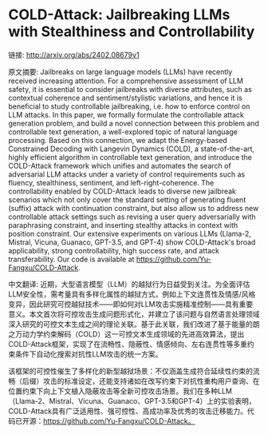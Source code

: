 # COLD-Attack: Jailbreaking LLMs with Stealthiness and Controllability

链接: http://arxiv.org/abs/2402.08679v1

原文摘要:
Jailbreaks on large language models (LLMs) have recently received increasing
attention. For a comprehensive assessment of LLM safety, it is essential to
consider jailbreaks with diverse attributes, such as contextual coherence and
sentiment/stylistic variations, and hence it is beneficial to study
controllable jailbreaking, i.e. how to enforce control on LLM attacks. In this
paper, we formally formulate the controllable attack generation problem, and
build a novel connection between this problem and controllable text generation,
a well-explored topic of natural language processing. Based on this connection,
we adapt the Energy-based Constrained Decoding with Langevin Dynamics (COLD), a
state-of-the-art, highly efficient algorithm in controllable text generation,
and introduce the COLD-Attack framework which unifies and automates the search
of adversarial LLM attacks under a variety of control requirements such as
fluency, stealthiness, sentiment, and left-right-coherence. The controllability
enabled by COLD-Attack leads to diverse new jailbreak scenarios which not only
cover the standard setting of generating fluent (suffix) attack with
continuation constraint, but also allow us to address new controllable attack
settings such as revising a user query adversarially with paraphrasing
constraint, and inserting stealthy attacks in context with position constraint.
Our extensive experiments on various LLMs (Llama-2, Mistral, Vicuna, Guanaco,
GPT-3.5, and GPT-4) show COLD-Attack's broad applicability, strong
controllability, high success rate, and attack transferability. Our code is
available at https://github.com/Yu-Fangxu/COLD-Attack.

中文翻译:
近期，大型语言模型（LLM）的越狱行为日益受到关注。为全面评估LLM安全性，需考量具有多样化属性的越狱方式，例如上下文连贯性及情感/风格变异，因此研究可控越狱技术——即如何对LLM攻击实施精准控制——具有重要意义。本文首次将可控攻击生成问题形式化，并建立了该问题与自然语言处理领域深入研究的可控文本生成之间的理论关联。基于此关联，我们改进了基于能量的朗之万动力学约束解码（COLD）这一可控文本生成领域的先进高效算法，提出COLD-Attack框架，实现了在流畅性、隐蔽性、情感倾向、左右连贯性等多重约束条件下自动化搜索对抗性LLM攻击的统一方案。

该框架的可控性催生了多样化的新型越狱场景：不仅涵盖生成符合延续性约束的流畅（后缀）攻击的标准设定，还能支持诸如在改写约束下对抗性重构用户查询、在位置约束下向上下文植入隐蔽攻击等全新可控攻击场景。我们在多种LLM（Llama-2、Mistral、Vicuna、Guanaco、GPT-3.5和GPT-4）上的实验表明，COLD-Attack具有广泛适用性、强可控性、高成功率及优秀的攻击迁移能力。代码已开源：https://github.com/Yu-Fangxu/COLD-Attack。

